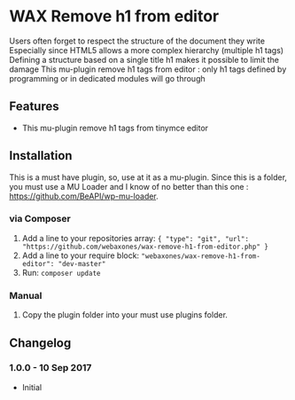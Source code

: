 # WAX Remove h1 from editor

Users often forget to respect the structure of the document they write
Especially since HTML5 allows a more complex hierarchy (multiple h1 tags)
Defining a structure based on a single title h1 makes it possible to limit the damage
This mu-plugin remove h1 tags from editor : only h1 tags defined by programming or in dedicated modules will go through


## Features

* This mu-plugin remove h1 tags from tinymce editor

## Installation

This is a must have plugin, so, use at it as a mu-plugin.
Since this is a folder, you must use a MU Loader and I know of no better than this one : https://github.com/BeAPI/wp-mu-loader.

### via Composer

1. Add a line to your repositories array: `{ "type": "git", "url": "https://github.com/webaxones/wax-remove-h1-from-editor.php" }`
2. Add a line to your require block: `"webaxones/wax-remove-h1-from-editor": "dev-master"`
3. Run: `composer update`

### Manual

1. Copy the plugin folder into your must use plugins folder.

## Changelog

### 1.0.0 - 10 Sep 2017
* Initial